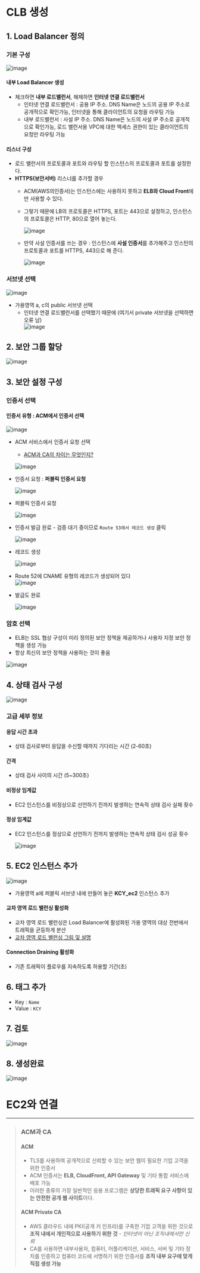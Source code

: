 # CLB 생성
## 1. Load Balancer 정의
### 기본 구성
![image](https://user-images.githubusercontent.com/79209568/169178638-818cdb05-03b3-4f04-a1db-6ea97595c153.png)
#### 내부 Load Balancer 생성
- 체크하면 **내부 로드밸런서**, 해제하면 **인터넷 연결 로드밸런서**
  - 인터넷 연결 로드밸런서 : 공용 IP 주소. DNS Name은 노드의 공용 IP 주소로 공개적으로 확인가능, 인터넷을 통해 클라이언트의 요청을 라우팅 가능
  - 내부 로드밸런서 : 사설 IP 주소. DNS Name은 노드의 사설 IP 주소로 공개적으로 확인가능, 로드 밸런서용 VPC에 대한 액세스 권한이 있는 클라이언트의 요청만 라우팅 가능
#### 리스너 구성
- 로드 밸런서의 프로토콜과 포트와 라우팅 할 인스턴스의 프로토콜과 포트를 설정한다.
- **HTTPS(보안서버)** 리스너를 추가할 경우
  - ACM(AWS의인증서)는 인스턴스에는 사용하지 못하고 **ELB와 Cloud Front**에만 사용할 수 있다.
  - 그렇기 때문에 LB의 프로토콜은 HTTPS, 포트는 443으로 설정하고, 인스턴스의 프로토콜은 HTTP, 80으로 열어 놓는다.  
    
    ![image](https://user-images.githubusercontent.com/79209568/169179699-5bcda5f9-24fc-40eb-8353-51866907c9db.png)
  - 만약 사설 인증서를 쓰는 경우 : 인스턴스에 **사설 인증서**를 추가해주고 인스턴의 프로토콜과 포트를 HTTPS, 443으로 해 준다.  
    
    ![image](https://user-images.githubusercontent.com/79209568/169179856-8f84995d-8f57-4b62-abf6-3858b0f5ebb8.png)
### 서브넷 선택
![image](https://user-images.githubusercontent.com/79209568/169180193-c4e83dfd-064f-4e7c-8fe2-10aa5dd9dd55.png)
- 가용영역 a, c의 public 서브넷 선택
  - 인터넷 연결 로드밸런서를 선택했기 때문에 (여기서 private 서브넷을 선택하면 오류 남)  
    ![image](https://user-images.githubusercontent.com/79209568/169180959-a7167179-c596-440d-bfd2-2de776010a78.png)

## 2. 보안 그룹 할당
![image](https://user-images.githubusercontent.com/79209568/169181816-ad133cf4-41dc-4bab-8a34-e9511dc85773.png)

## 3. 보안 설정 구성
### 인증서 선택
#### 인증서 유형 : ACM에서 인증서 선택
![image](https://user-images.githubusercontent.com/79209568/169182012-658bbdce-4548-41ef-8d34-7f73e169e677.png)
- ACM 서비스에서 인증서 요청 선택
  - [ACM과 CA의 차이는 무엇인지?](#ACM과-CA)  
  
  ![image](https://user-images.githubusercontent.com/79209568/169185219-5b7354aa-32fb-4978-b3ae-f1a0f439e84c.png)
- 인증서 요청 : **퍼블릭 인증서 요청**   
  
  ![image](https://user-images.githubusercontent.com/79209568/169185308-6152bae6-97da-42fa-87f4-314b9d071ea3.png)

- 퍼블릭 인증서 요청  
  
  ![image](https://user-images.githubusercontent.com/79209568/169187009-c55a9c54-9224-4580-b75c-73064d87c800.png)
- 인증서 발급 완료 - 검증 대기 중이므로 `Route 53에서 레코드 생성` 클릭
  
  ![image](https://user-images.githubusercontent.com/79209568/169194351-683bad8e-969b-4340-94a1-410a9645dc6e.png)


- 레코드 생성  
  
  ![image](https://user-images.githubusercontent.com/79209568/169194502-ecf25130-4616-42db-9ebf-d3b6c62195cb.png)


- Route 52에 CNAME 유형의 레코드가 생성되어 있다  
  ![image](https://user-images.githubusercontent.com/79209568/169187347-545d8be3-6957-46e3-b0ab-d73213501f61.png)
- 발급도 완료  
  
  ![image](https://user-images.githubusercontent.com/79209568/169187476-035f539a-085a-479b-ae27-d7358b23aa7a.png)

### 암호 선택
- ELB는 SSL 협상 구성이 미리 정의된 보안 정책을 제공하거나 사용자 지정 보안 정책을 생성 가능
- 항상 최신의 보안 정책을 사용하는 것이 좋음  
  
![image](https://user-images.githubusercontent.com/79209568/169188126-ea3dc7e9-fb3d-491d-9962-3068f7e49907.png)

## 4. 상태 검사 구성
![image](https://user-images.githubusercontent.com/79209568/169188440-99b1358f-b2f3-459d-be0d-12077fd838d9.png)
### 고급 세부 정보
#### 응답 시간 초과
- 상태 검사로부터 응답을 수신할 때까지 기다리는 시간 (2-60초)
#### 간격
- 상태 검사 사이의 시간 (5~300초)
#### 비정상 임계값
- EC2 인스턴스를 비정상으로 선언하기 전까지 발생하는 연속적 상태 검사 실패 횟수
#### 정상 임계값
- EC2 인스턴스를 정상으로 선언하기 전까지 발생하는 연속적 상태 검사 성공 횟수   
  
  ![image](https://user-images.githubusercontent.com/79209568/169189031-5c203430-55f6-441a-8cb7-d789266789bd.png)

## 5. EC2 인스턴스 추가
![image](https://user-images.githubusercontent.com/79209568/169189140-bf6ccd92-f804-4d61-b824-d474e09cf11c.png)

- 가용영역 a에 퍼블릭 서브넷 내에 만들어 놓은 **KCY_ec2** 인스턴스 추가
#### 교차 영역 로드 밸런싱 활성화
- 교차 영역 로드 밸런싱은 Load Balancer에 활성화된 가용 영역의 대상 전반에서 트래픽을 균등하게 분산
- [교차 영역 로드 밸런싱 그림 및 설명](https://github.com/Clary0122/AWS/blob/main/1%20ELB.md#%EA%B5%90%EC%B0%A8%EC%98%81%EC%97%AD-%EB%A1%9C%EB%93%9C%EB%B0%B8%EB%9F%B0%EC%8B%B1)

#### Connection Draining 활성화
- 기존 트래픽이 플로우를 지속하도록 허용할 기간(초)

## 6. 태그 추가
- Key : `Name`
- Value : `KCY`

## 7. 검토
![image](https://user-images.githubusercontent.com/79209568/169189679-9cf0aeee-ebbe-4f2f-a8c4-bd7fbb00aec1.png)


## 8. 생성완료
![image](https://user-images.githubusercontent.com/79209568/169189639-3dfa5dd4-3e42-47df-902f-567c3743851e.png)

# EC2와 연결

<hr>

> ### ACM과 CA
> #### ACM
> - TLS를 사용하여 공개적으로 신뢰할 수 있는 보안 웹이 필요한 기업 고객을 위한 인증서
> - ACM 인증서는 **ELB, CloudFront, API Gateway** 및 기타 통합 서비스에 배포 가능
> - 이러한 종류의 가장 일반적인 응용 프로그램은 **상당한 트래픽 요구 사항이 있는 안전한 공개 웹 사이트**이다.
> #### ACM Private CA
> - AWS 클라우드 내에 PKI(공개 키 인프라)를 구축한 기업 고객을 위한 것으로 **조직 내에서 개인적으로 사용하기 위한 것** - _인터넷이 아닌 조직내에서만 신뢰_
> - CA를 사용하면 내부사용자, 컴퓨터, 어플리케이션, 서비스, 서버 및 기타 장치를 인증하고 컴퓨터 코드에 서명하기 위한 인증서를 **조직 내부 요구에 맞게 직접 생성 가능**
